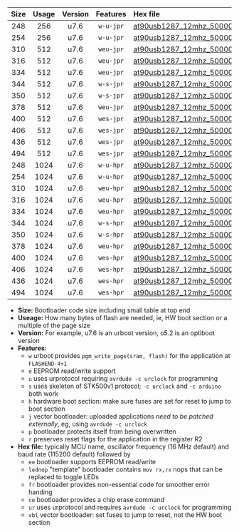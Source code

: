 |Size|Usage|Version|Features|Hex file|
|:-:|:-:|:-:|:-:|:--|
|248|256|u7.6|`w-u-jpr`|[at90usb1287_12mhz_500000bps_ur_vbl.hex](https://raw.githubusercontent.com/stefanrueger/urboot/main//at90usb1287_12mhz_500000bps_ur_vbl.hex)|
|254|256|u7.6|`w-u-jpr`|[at90usb1287_12mhz_500000bps_lednop_ur_vbl.hex](https://raw.githubusercontent.com/stefanrueger/urboot/main//at90usb1287_12mhz_500000bps_lednop_ur_vbl.hex)|
|310|512|u7.6|`weu-jpr`|[at90usb1287_12mhz_500000bps_ee_ur_vbl.hex](https://raw.githubusercontent.com/stefanrueger/urboot/main//at90usb1287_12mhz_500000bps_ee_ur_vbl.hex)|
|316|512|u7.6|`weu-jpr`|[at90usb1287_12mhz_500000bps_ee_lednop_ur_vbl.hex](https://raw.githubusercontent.com/stefanrueger/urboot/main//at90usb1287_12mhz_500000bps_ee_lednop_ur_vbl.hex)|
|334|512|u7.6|`weu-jpr`|[at90usb1287_12mhz_500000bps_ee_lednop_fr_ur_vbl.hex](https://raw.githubusercontent.com/stefanrueger/urboot/main//at90usb1287_12mhz_500000bps_ee_lednop_fr_ur_vbl.hex)|
|344|512|u7.6|`w-s-jpr`|[at90usb1287_12mhz_500000bps_vbl.hex](https://raw.githubusercontent.com/stefanrueger/urboot/main//at90usb1287_12mhz_500000bps_vbl.hex)|
|350|512|u7.6|`w-s-jpr`|[at90usb1287_12mhz_500000bps_lednop_vbl.hex](https://raw.githubusercontent.com/stefanrueger/urboot/main//at90usb1287_12mhz_500000bps_lednop_vbl.hex)|
|378|512|u7.6|`weu-jpr`|[at90usb1287_12mhz_500000bps_ee_lednop_fr_ce_ur_vbl.hex](https://raw.githubusercontent.com/stefanrueger/urboot/main//at90usb1287_12mhz_500000bps_ee_lednop_fr_ce_ur_vbl.hex)|
|400|512|u7.6|`wes-jpr`|[at90usb1287_12mhz_500000bps_ee_vbl.hex](https://raw.githubusercontent.com/stefanrueger/urboot/main//at90usb1287_12mhz_500000bps_ee_vbl.hex)|
|406|512|u7.6|`wes-jpr`|[at90usb1287_12mhz_500000bps_ee_lednop_vbl.hex](https://raw.githubusercontent.com/stefanrueger/urboot/main//at90usb1287_12mhz_500000bps_ee_lednop_vbl.hex)|
|436|512|u7.6|`wes-jpr`|[at90usb1287_12mhz_500000bps_ee_lednop_fr_vbl.hex](https://raw.githubusercontent.com/stefanrueger/urboot/main//at90usb1287_12mhz_500000bps_ee_lednop_fr_vbl.hex)|
|494|512|u7.6|`wes-jpr`|[at90usb1287_12mhz_500000bps_ee_lednop_fr_ce_vbl.hex](https://raw.githubusercontent.com/stefanrueger/urboot/main//at90usb1287_12mhz_500000bps_ee_lednop_fr_ce_vbl.hex)|
|248|1024|u7.6|`w-u-hpr`|[at90usb1287_12mhz_500000bps_ur.hex](https://raw.githubusercontent.com/stefanrueger/urboot/main//at90usb1287_12mhz_500000bps_ur.hex)|
|254|1024|u7.6|`w-u-hpr`|[at90usb1287_12mhz_500000bps_lednop_ur.hex](https://raw.githubusercontent.com/stefanrueger/urboot/main//at90usb1287_12mhz_500000bps_lednop_ur.hex)|
|310|1024|u7.6|`weu-hpr`|[at90usb1287_12mhz_500000bps_ee_ur.hex](https://raw.githubusercontent.com/stefanrueger/urboot/main//at90usb1287_12mhz_500000bps_ee_ur.hex)|
|316|1024|u7.6|`weu-hpr`|[at90usb1287_12mhz_500000bps_ee_lednop_ur.hex](https://raw.githubusercontent.com/stefanrueger/urboot/main//at90usb1287_12mhz_500000bps_ee_lednop_ur.hex)|
|334|1024|u7.6|`weu-hpr`|[at90usb1287_12mhz_500000bps_ee_lednop_fr_ur.hex](https://raw.githubusercontent.com/stefanrueger/urboot/main//at90usb1287_12mhz_500000bps_ee_lednop_fr_ur.hex)|
|344|1024|u7.6|`w-s-hpr`|[at90usb1287_12mhz_500000bps.hex](https://raw.githubusercontent.com/stefanrueger/urboot/main//at90usb1287_12mhz_500000bps.hex)|
|350|1024|u7.6|`w-s-hpr`|[at90usb1287_12mhz_500000bps_lednop.hex](https://raw.githubusercontent.com/stefanrueger/urboot/main//at90usb1287_12mhz_500000bps_lednop.hex)|
|378|1024|u7.6|`weu-hpr`|[at90usb1287_12mhz_500000bps_ee_lednop_fr_ce_ur.hex](https://raw.githubusercontent.com/stefanrueger/urboot/main//at90usb1287_12mhz_500000bps_ee_lednop_fr_ce_ur.hex)|
|400|1024|u7.6|`wes-hpr`|[at90usb1287_12mhz_500000bps_ee.hex](https://raw.githubusercontent.com/stefanrueger/urboot/main//at90usb1287_12mhz_500000bps_ee.hex)|
|406|1024|u7.6|`wes-hpr`|[at90usb1287_12mhz_500000bps_ee_lednop.hex](https://raw.githubusercontent.com/stefanrueger/urboot/main//at90usb1287_12mhz_500000bps_ee_lednop.hex)|
|436|1024|u7.6|`wes-hpr`|[at90usb1287_12mhz_500000bps_ee_lednop_fr.hex](https://raw.githubusercontent.com/stefanrueger/urboot/main//at90usb1287_12mhz_500000bps_ee_lednop_fr.hex)|
|494|1024|u7.6|`wes-hpr`|[at90usb1287_12mhz_500000bps_ee_lednop_fr_ce.hex](https://raw.githubusercontent.com/stefanrueger/urboot/main//at90usb1287_12mhz_500000bps_ee_lednop_fr_ce.hex)|

- **Size:** Bootloader code size including small table at top end
- **Useage:** How many bytes of flash are needed, ie, HW boot section or a multiple of the page size
- **Version:** For example, u7.6 is an urboot version, o5.2 is an optiboot version
- **Features:**
  + `w` urboot provides `pgm_write_page(sram, flash)` for the application at `FLASHEND-4+1`
  + `e` EEPROM read/write support
  + `u` uses urprotocol requiring `avrdude -c urclock` for programming
  + `s` uses skeleton of STK500v1 protocol; `-c urclock` and `-c arduino` both work
  + `h` hardware boot section: make sure fuses are set for reset to jump to boot section
  + `j` vector bootloader: uploaded applications *need to be patched externally*, eg, using `avrdude -c urclock`
  + `p` bootloader protects itself from being overwritten
  + `r` preserves reset flags for the application in the register R2
- **Hex file:** typically MCU name, oscillator frequency (16 MHz default) and baud rate (115200 default) followed by
  + `ee` bootloader supports EEPROM read/write
  + `lednop` "template" bootloader contains `mov rx,rx` nops that can be replaced to toggle LEDs
  + `fr` bootloader provides non-essential code for smoother error handing
  + `ce` bootloader provides a chip erase command
  + `ur` uses urprotocol and requires `avrdude -c urclock` for programming
  + `vbl` vector bootloader: set fuses to jump to reset, not the HW boot section
